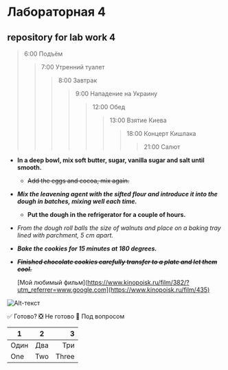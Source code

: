 # Лабораторная 4
## repository for lab work 4 

> 6:00 Подъём
> > 7:00 Утренний туалет
> > > 8:00 Завтрак
> > > >9:00 Нападение на Украину
> > > > >12:00 Обед
> > > > > >13:00 Взятие Киева
> > > > > > >18:00 Концерт Кишлака
> > > > > > > > 21:00 Салют   

-  **In a deep bowl, mix soft butter, sugar, vanilla sugar and salt until smooth.**
    - ~~Add the eggs and cocoa, mix again.~~
- ***Mix the leavening agent with the sifted flour and introduce it into the dough in batches, mixing well each time.***
    - __Put the dough in the refrigerator for a couple of hours.__
- _From the dough roll balls the size of walnuts and place on a baking tray lined with parchment, 5 cm apart._
- ___Bake the cookies for 15 minutes at 180 degrees.___
- ~~*__Finished chocolate cookies carefully transfer to a plate and let them cool.__*~~

  [Мой любимый фильм](https://www.kinopoisk.ru/film/382/?utm_referrer=www.google.com](https://www.kinopoisk.ru/film/435)
       
![Alt-текст](https://memepedia.ru/wp-content/uploads/2020/11/sobaka-v-kostjume-adidas-1.jpeg "Cat")

:white_check_mark: Готово?
:negative_squared_cross_mark: Не готово
:black_square_button: Под вопросом 

| 1 | 2 | 3 |
|----------------|:---------:|----------------:|
| Один | Два | Три |
| One | Two | Three |
